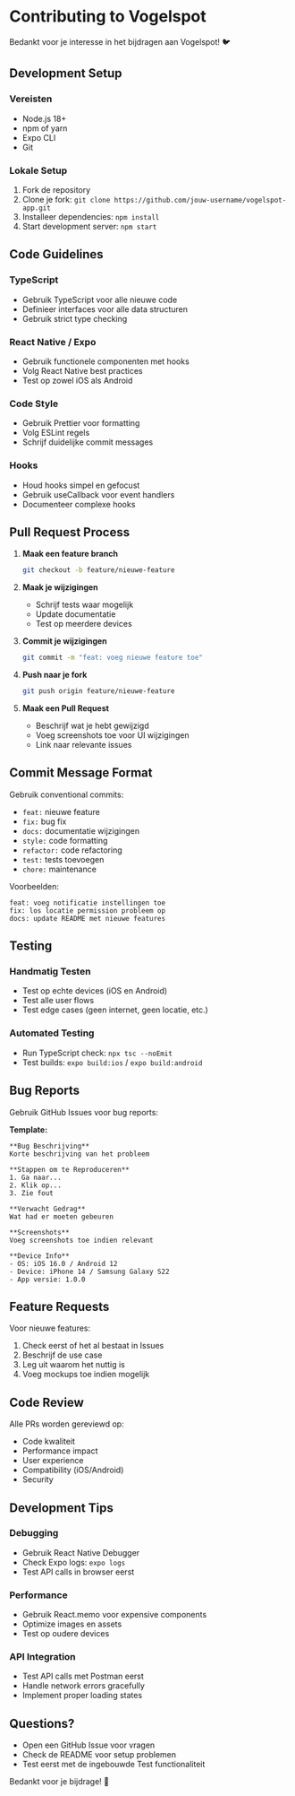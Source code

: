 # Contributing to Vogelspot

Bedankt voor je interesse in het bijdragen aan Vogelspot! 🐦

## Development Setup

### Vereisten

- Node.js 18+
- npm of yarn
- Expo CLI
- Git

### Lokale Setup

1. Fork de repository
2. Clone je fork: `git clone https://github.com/jouw-username/vogelspot-app.git`
3. Installeer dependencies: `npm install`
4. Start development server: `npm start`

## Code Guidelines

### TypeScript

- Gebruik TypeScript voor alle nieuwe code
- Definieer interfaces voor alle data structuren
- Gebruik strict type checking

### React Native / Expo

- Gebruik functionele componenten met hooks
- Volg React Native best practices
- Test op zowel iOS als Android

### Code Style

- Gebruik Prettier voor formatting
- Volg ESLint regels
- Schrijf duidelijke commit messages

### Hooks

- Houd hooks simpel en gefocust
- Gebruik useCallback voor event handlers
- Documenteer complexe hooks

## Pull Request Process

1. **Maak een feature branch**

   ```bash
   git checkout -b feature/nieuwe-feature
   ```

2. **Maak je wijzigingen**

   - Schrijf tests waar mogelijk
   - Update documentatie
   - Test op meerdere devices

3. **Commit je wijzigingen**

   ```bash
   git commit -m "feat: voeg nieuwe feature toe"
   ```

4. **Push naar je fork**

   ```bash
   git push origin feature/nieuwe-feature
   ```

5. **Maak een Pull Request**
   - Beschrijf wat je hebt gewijzigd
   - Voeg screenshots toe voor UI wijzigingen
   - Link naar relevante issues

## Commit Message Format

Gebruik conventional commits:

- `feat:` nieuwe feature
- `fix:` bug fix
- `docs:` documentatie wijzigingen
- `style:` code formatting
- `refactor:` code refactoring
- `test:` tests toevoegen
- `chore:` maintenance

Voorbeelden:

```
feat: voeg notificatie instellingen toe
fix: los locatie permission probleem op
docs: update README met nieuwe features
```

## Testing

### Handmatig Testen

- Test op echte devices (iOS en Android)
- Test alle user flows
- Test edge cases (geen internet, geen locatie, etc.)

### Automated Testing

- Run TypeScript check: `npx tsc --noEmit`
- Test builds: `expo build:ios` / `expo build:android`

## Bug Reports

Gebruik GitHub Issues voor bug reports:

**Template:**

```
**Bug Beschrijving**
Korte beschrijving van het probleem

**Stappen om te Reproduceren**
1. Ga naar...
2. Klik op...
3. Zie fout

**Verwacht Gedrag**
Wat had er moeten gebeuren

**Screenshots**
Voeg screenshots toe indien relevant

**Device Info**
- OS: iOS 16.0 / Android 12
- Device: iPhone 14 / Samsung Galaxy S22
- App versie: 1.0.0
```

## Feature Requests

Voor nieuwe features:

1. Check eerst of het al bestaat in Issues
2. Beschrijf de use case
3. Leg uit waarom het nuttig is
4. Voeg mockups toe indien mogelijk

## Code Review

Alle PRs worden gereviewd op:

- Code kwaliteit
- Performance impact
- User experience
- Compatibility (iOS/Android)
- Security

## Development Tips

### Debugging

- Gebruik React Native Debugger
- Check Expo logs: `expo logs`
- Test API calls in browser eerst

### Performance

- Gebruik React.memo voor expensive components
- Optimize images en assets
- Test op oudere devices

### API Integration

- Test API calls met Postman eerst
- Handle network errors gracefully
- Implement proper loading states

## Questions?

- Open een GitHub Issue voor vragen
- Check de README voor setup problemen
- Test eerst met de ingebouwde Test functionaliteit

Bedankt voor je bijdrage! 🙏
